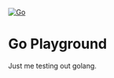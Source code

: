 [![Go](https://github.com/stianfro/golang-playground/actions/workflows/go.yml/badge.svg)](https://github.com/stianfro/golang-playground/actions/workflows/go.yml)

# Go Playground

Just me testing out golang.
